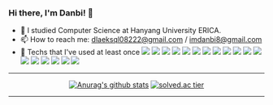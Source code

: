 ### Hi there, I'm Danbi! 👋

- 🏫 I studied Computer Science at Hanyang University ERICA.
- 📫 How to reach me: dlaeksql08222@gmail.com / imdanbi8@gmail.com
- 🌱 Techs that I've used at least once 
<img src="https://img.shields.io/badge/C-A8B9CC?style=flat-square&logo=C&logoColor=white"/></a> 
<img src="https://img.shields.io/badge/C++-00599C?style=flat-square&logo=C%2B%2B&logoColor=white"/></a> 
<img src="https://img.shields.io/badge/Python-3776AB?style=flat-square&logo=Python&logoColor=white"/></a> 
<img src="https://img.shields.io/badge/Java-007396?style=flat-square&logo=Java&logoColor=white"/></a> 
<img src="https://img.shields.io/badge/PyTorch-EE4C2C?style=flat-square&logo=PyTorch&logoColor=white"/></a>
<img src="https://img.shields.io/badge/Jupyter-F37626?style=flat-square&logo=Jupyter&logoColor=white"/></a>
<img src="https://img.shields.io/badge/OpenCV-5C3EE8?style=flat-square&logo=OpenCV&logoColor=white"/></a>
<img src="https://img.shields.io/badge/React-61DAFB?style=flat-square&logo=React&logoColor=white"/></a>
<img src="https://img.shields.io/badge/Vue.js-4FC08D?style=flat-square&logo=Vue.js&logoColor=white"/></a>
<img src="https://img.shields.io/badge/Bootstrap-7952B3?style=flat-square&logo=Bootstrap&logoColor=white"/></a>
<img src="https://img.shields.io/badge/Vuetify-1867C0?style=flat-square&logo=Vuetify&logoColor=white"/></a>
<img src="https://img.shields.io/badge/PostgreSQL-4169E1?style=flat-square&logo=PostgreSQL&logoColor=white"/></a>
<img src="https://img.shields.io/badge/RStudio-75AADB?style=flat-square&logo=RStudio&logoColor=white"/></a> 
<img src="https://img.shields.io/badge/Android Studio-3DDC84?style=flat-square&logo=Android Studio&logoColor=white"/></a>
<img src="https://img.shields.io/badge/Fortran-734F96?style=flat-square&logo=Fortran&logoColor=white"/></a>
<img src="https://img.shields.io/badge/Visual Studio Code-007ACC?style=flat-square&logo=Visual Studio Code&logoColor=white"/></a> 
<img src="https://img.shields.io/badge/Github-181717?style=flat-square&logo=Github&logoColor=white"/></a> 
<img src="https://img.shields.io/badge/Slack-4A154B?style=flat-square&logo=slack&logoColor=white"/></a>

<hr>

<div align=center>
  
  [![Anurag's github stats](https://github-readme-stats.vercel.app/api?username=LIMDANBI)](https://github.com/LIMDANBI/github-readme-stats)
  [![solved.ac tier](http://mazassumnida.wtf/api/generate_badge?boj=newsweetrain822)](https://solved.ac/newsweetrain822)
  
</div>

<hr>

<!--
**LIMDANBI/LIMDANBI** is a ✨ _special_ ✨ repository because its `README.md` (this file) appears on your GitHub profile.

Here are some ideas to get you started:

- 🔭 I’m currently working on ...
- 🌱 I’m currently learning ...
- 👯 I’m looking to collaborate on ...
- 🤔 I’m looking for help with ...
- 💬 Ask me about ...
- 📫 How to reach me: ...
- 😄 Pronouns: ...
- ⚡ Fun fact: ...
-->
